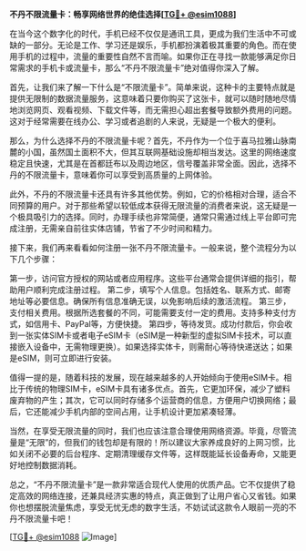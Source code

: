 **不丹不限流量卡：畅享网络世界的绝佳选择[[TG💪+ @esim1088](https://t.me/s/esim1088)]**

在当今这个数字化的时代，手机已经不仅仅是通讯工具，更成为我们生活中不可或缺的一部分。无论是工作、学习还是娱乐，手机都扮演着极其重要的角色。而在使用手机的过程中，流量的重要性自然不言而喻。如果你正在寻找一款能够满足你日常需求的手机卡或流量卡，那么“不丹不限流量卡”绝对值得你深入了解。

首先，让我们来了解一下什么是“不限流量卡”。简单来说，这种卡的主要特点就是提供无限制的数据流量服务，这意味着只要你购买了这张卡，就可以随时随地尽情地浏览网页、观看视频、下载文件等，而无需担心超出套餐导致额外费用的问题。这对于经常需要在线办公、学习或者追剧的人来说，无疑是一个极大的便利。

那么，为什么选择不丹的不限流量卡呢？首先，不丹作为一个位于喜马拉雅山脉南麓的小国，虽然国土面积不大，但其互联网基础设施却相当发达。这里的网络速度稳定且快速，尤其是在首都廷布以及周边地区，信号覆盖非常全面。因此，选择不丹的不限流量卡，意味着你可以享受到高质量的上网体验。

此外，不丹的不限流量卡还具有许多其他优势。例如，它的价格相对合理，适合不同预算的用户。对于那些希望以较低成本获得无限流量的消费者来说，这无疑是一个极具吸引力的选择。同时，办理手续也非常简便，通常只需通过线上平台即可完成注册，无需亲自前往实体店铺，节省了不少时间和精力。

接下来，我们再来看看如何注册一张不丹不限流量卡。一般来说，整个流程分为以下几个步骤：

第一步，访问官方授权的网站或者应用程序。这些平台通常会提供详细的指引，帮助用户顺利完成注册过程。
第二步，填写个人信息。包括姓名、联系方式、邮寄地址等必要信息。确保所有信息准确无误，以免影响后续的激活流程。
第三步，支付相关费用。根据所选套餐的不同，可能需要支付一定的费用。支持多种支付方式，如信用卡、PayPal等，方便快捷。
第四步，等待发货。成功付款后，你会收到一张实体SIM卡或者电子eSIM卡（eSIM是一种新型的虚拟SIM卡技术，可以直接嵌入设备中，无需物理更换）。如果选择实体卡，则需耐心等待快递送达；如果是eSIM，则可立即进行安装。

值得一提的是，随着科技的发展，现在越来越多的人开始倾向于使用eSIM卡。相比于传统的物理SIM卡，eSIM卡具有诸多优点。首先，它更加环保，减少了塑料废弃物的产生；其次，它可以同时存储多个运营商的信息，方便用户切换网络；最后，它还能减少手机内部的空间占用，让手机设计更加紧凑轻薄。

当然，在享受无限流量的同时，我们也应该注意合理使用网络资源。毕竟，尽管流量是“无限”的，但我们的钱包却是有限的！所以建议大家养成良好的上网习惯，比如关闭不必要的后台程序、定期清理缓存文件等，这样既能延长设备寿命，又能更好地控制数据消耗。

总之，“不丹不限流量卡”是一款非常适合现代人使用的优质产品。它不仅提供了稳定高效的网络连接，还兼具经济实惠的特点，真正做到了让用户省心又省钱。如果你也想摆脱流量焦虑，享受无忧无虑的数字生活，不妨试试这款令人眼前一亮的不丹不限流量卡吧！

[[TG💪+ @esim1088](https://t.me/s/esim1088) ![Image](https://i.postimg.cc/4NQfJmqS/Snipaste-2025-05-13-00-14-12.png)]